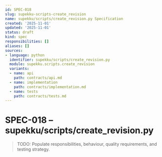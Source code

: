 ```yaml
---
id: SPEC-018
slug: supekku-scripts-create_revision
name: supekku/scripts/create_revision.py Specification
created: '2025-11-01'
updated: '2025-11-01'
status: draft
kind: spec
responsibilities: []
aliases: []
sources:
- language: python
  identifier: supekku/scripts/create_revision.py
  module: supekku.scripts.create_revision
  variants:
  - name: api
    path: contracts/api.md
  - name: implementation
    path: contracts/implementation.md
  - name: tests
    path: contracts/tests.md
---
```


# SPEC-018 – supekku/scripts/create_revision.py

> TODO: Populate responsibilities, behaviour, quality requirements, and testing strategy.
